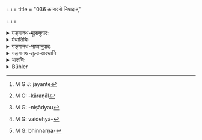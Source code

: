 +++
title = "036 कारावरो निषादात्"

+++

<details><summary>गङ्गानथ-मूलानुवादः</summary>

From the ‘Niṣāda’ is born of the ‘Kārāvara,’ who works in leather; and from the ‘Vaiḍehaka’ the ‘Andhra’ and the ‘Meda,’ who have their dwellings outside the village.—(36)
</details>

<details><summary>मेधातिथिः</summary>

उत्तरत्र "वैदेह्याम् एव जायते"[^१०४] (म्ध् १०.३७) इत्य् एवकरकरणाल्[^१०५] लिङ्गाद् इहापि वैदेह्यां **निषादात् कारावरो** नाम जायत इति संबन्धप्रतीतिः । **वैदेहिकाद्** द्वाव् **आन्ध्रमेदौ** । कस्यां स्त्र्याम् । कारावरीनिषाद्योः,[^१०६] तयोर् अत्र संनिधानात् । वैदेह्यां च वैदेह्याद्[^१०७] भिन्नवर्णसंभवाद्[^१०८] एवं व्याख्यायेते । स्त्रीभेदेन चैकस्माद् वर्णाद् एते द्वे जाती । **बहिर्ग्रामं प्रतिशयो** निवासो ययोः ॥ १०.३६ ॥


[^१०८]:
     M G: bhinnarṇa-


[^१०७]:
     M G: vaidehyā-


[^१०६]:
     M G: -niṣādyau


[^१०५]:
     M G: -kāraṇāl


[^१०४]:
     M G J: jāyante
</details>

<details><summary>गङ्गानथ-भाष्यानुवादः</summary>

In view of the term ‘*on Vaideha woman*’ occurring later on (37), the meaning must be that ‘*on the Vaideha woman*, *from the Niṣāda* is born the *Kārāvara*.’

From the *Vaidehaha* are born the two castes ‘*Andhra*’ and ‘*Meda*,’— on what women?—on the *Kāravara* and the *Niṣāda* women respectively. That such is the meaning is implied by the fact of these two being the last spoken of. We explain the verse to mean this in view of the fact that an entirely different caste is born from the *Vaideha* father on a
*Vaideha* mother. Thus then what is meant is that from the father of the
same caste are born two different castes,—this difference being due to the difference in the castes of the mothers.

‘*Outside the village*’— is their ‘*dwelling*,’ livinghouse.—(36)
</details>

<details><summary>गङ्गानथ-तुल्य-वाक्यानि</summary>

**(verses 10.6-41)  
**

See Comparative notes for [Verse 10.6].
</details>

<details><summary>भारुचिः</summary>

वैदेह्याम् एव जायते इति, वक्ष्यमाणश्लोकलिङ्गान् । निषादात् कारावरनामा वर्णश् चर्मकरणवृत्तिर् वैदेह्यां जायते । वैदेहकाद् अन्ध्रमेदौ कारावरनिषादवर्णयोः स्त्रियोः, अन्ययोर् असंभवाद्, एतच्छ्लोकोपदिष्टयोश् च वर्णयोः संनिहितत्वाद्, वैदेहकाच् च वैदेह्याम् अन्ध्रमेदयोर् वर्णयोर् असंभवात् परिशेषात् कारावरनिषादस्त्रियाव् एव गृहेते । एवं हि स्त्रीवर्णभेदे वैदेहकाद् अन्ध्रमेदौ भिन्नवर्णौ युक्तौ न तु वैदेह्याम् ॥ १०.३६ ॥
</details>

<details><summary>Bühler</summary>

036	From a Nishada springs (by a woman of the Vaideha caste) a Karavara, who works in leather; and from a Vaidehaka (by women of the Karavara and Nishada castes), an Andhra and a Meda, who dwell outside the village.
</details>
